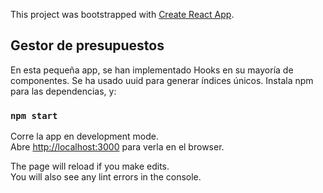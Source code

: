 This project was bootstrapped with [Create React App](https://github.com/facebook/create-react-app).

## Gestor de presupuestos

En esta pequeña app, se han implementado Hooks en su mayoría de componentes. Se ha usado uuid para generar índices únicos.
Instala npm para las dependencias, y:

### `npm start`

Corre la app en development mode.<br>
Abre [http://localhost:3000](http://localhost:3000) para verla en el browser.

The page will reload if you make edits.<br>
You will also see any lint errors in the console.
